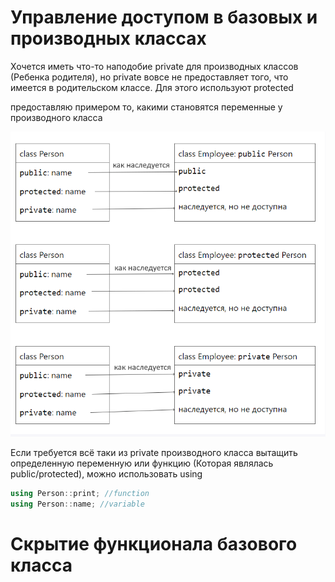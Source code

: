 # Управление доступом в базовых и производных классах

Хочется иметь что-то наподобие private для производных классов (Ребенка родителя), но private вовсе не предоставляет того, что имеется в родительском классе. Для этого используют protected

предоставляю примером то, какими становятся переменные у производного класса

![alt text](https://github.com/molchalivyichel/lesson_notes/blob/main/flood/image.png)

Если требуется всё таки из private производного класса вытащить определенную переменную или функцию (Которая являлась public/protected), можно использовать using

```cpp
using Person::print; //function
using Person::name; //variable
```

# Скрытие функционала базового класса
